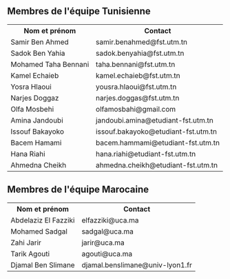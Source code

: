 <h2>
  Membres de l'équipe Tunisienne
</h2>
<table>
  <tr>
    <th>Nom et prénom</th>
    <th>Contact</th>
  </tr>
<tr>
    <td> Samir Ben Ahmed </td>
    <td> samir.benahmed@fst.utm.tn </td>
  </tr>
  <tr>
    <td>Sadok Ben Yahia</td>
    <td>sadok.benyahia@fst.utm.tn</td>
  </tr>
  <tr>
    <td>Mohamed Taha Bennani</td>
    <td>taha.bennani@fst.utm.tn</td>
  </tr>
  <tr>
    <td>Kamel Echaieb</td>
    <td>kamel.echaieb@fst.utm.tn</td>
  </tr>
  <tr>
    <td>Yosra Hlaoui</td>
    <td>yousra.hlaoui@fst.utm.tn </td>
  </tr>
<tr>
    <td> Narjes Doggaz</td>
    <td>narjes.doggas@fst.utm.tn</td>
  </tr>
<tr>
    <td> Olfa Mosbehi </td>
    <td>olfamosbahi@gmail.com</td>
  </tr>
  <tr>
    <td> Amina Jandoubi </td>
    <td>jandoubi.amina@etudiant-fst.utm.tn</td>
  </tr>
 <tr>
    <td> Issouf Bakayoko </td>
    <td>issouf.bakayoko@etudiant-fst.utm.tn </td>
  </tr>           
       <tr>
    <td> Bacem Hamami  </td>
    <td>bacem.hammami@etudiant-fst.utm.tn </td>
  </tr>          
      <tr>
    <td> Hana Riahi  </td>
    <td>hana.riahi@etudiant-fst.utm.tn</td>
  </tr>                 
<tr>
    <td> Ahmedna Cheikh  </td>
    <td>ahmedna.cheikh@etudiant-fst.utm.tn</td>
  </tr> 
</table>
<h2>
  Membres de l'équipe Marocaine
</h2>
<table>
  <tr>
    <th>Nom et prénom</th>
    <th>Contact</th>
  </tr>
  <tr>
    <td>Abdelaziz El Fazziki</td>
    <td>elfazziki@uca.ma</td>
  </tr>
  <tr>
    <td>Mohamed Sadgal</td>
    <td>sadgal@uca.ma</td>
  </tr>
  <tr>
    <td>Zahi Jarir</td>
    <td>jarir@uca.ma</td>
  </tr>
  <tr>
    <td>Tarik Agouti</td>
    <td>agouti@uca.ma</td>
  </tr>
  <tr>
    <td>Djamal Ben Slimane</td>
    <td>djamal.benslimane@univ-lyon1.fr</td>
  </tr>
</table>
